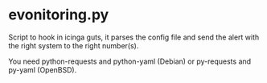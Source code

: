 # evonitoring.py

Script to hook in icinga guts, it parses the config file and send the
alert with the right system to the right number(s).

You need python-requests and python-yaml (Debian) or py-requests and
py-yaml (OpenBSD).
